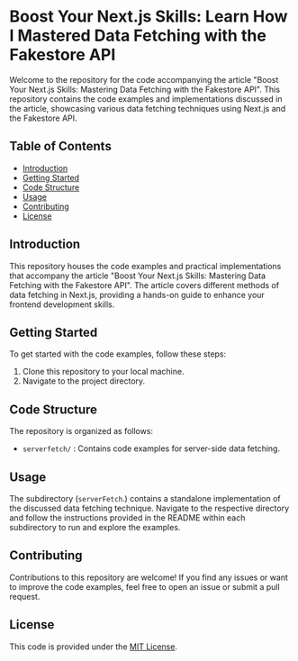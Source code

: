 # Boost Your Next.js Skills: Learn How I Mastered Data Fetching with the Fakestore API

Welcome to the repository for the code accompanying the article "Boost Your Next.js Skills: Mastering Data Fetching with the Fakestore API". This repository contains the code examples and implementations discussed in the article, showcasing various data fetching techniques using Next.js and the Fakestore API.

## Table of Contents

- [Introduction](#introduction)
- [Getting Started](#getting-started)
- [Code Structure](#code-structure)
- [Usage](#usage)
- [Contributing](#contributing)
- [License](#license)

## Introduction

This repository houses the code examples and practical implementations that accompany the article "Boost Your Next.js Skills: Mastering Data Fetching with the Fakestore API". The article covers different methods of data fetching in Next.js, providing a hands-on guide to enhance your frontend development skills.

## Getting Started

To get started with the code examples, follow these steps:

1. Clone this repository to your local machine.
2. Navigate to the project directory.

## Code Structure

The repository is organized as follows:

- `serverfetch/` : Contains code examples for server-side data fetching.

## Usage

The subdirectory (`serverFetch`.) contains a standalone implementation of the discussed data fetching technique. Navigate to the respective directory and follow the instructions provided in the README within each subdirectory to run and explore the examples.

## Contributing

Contributions to this repository are welcome! If you find any issues or want to improve the code examples, feel free to open an issue or submit a pull request.

## License

This code is provided under the [MIT License](LICENSE).

